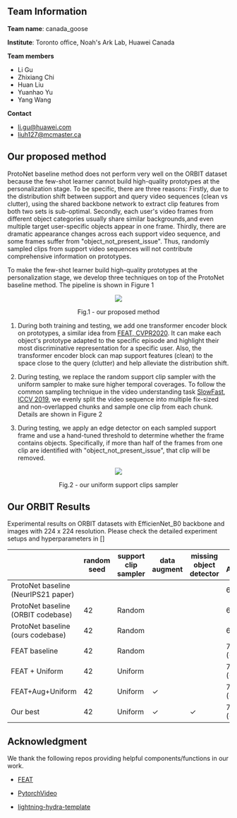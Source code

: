 ## Team Information
**Team name**: canada_goose

**Institute**:  Toronto office, Noah's Ark Lab, Huawei Canada

**Team members**
- Li Gu
- Zhixiang Chi
- Huan Liu
- Yuanhao Yu
- Yang Wang

**Contact**
- li.gu@huawei.com
- liuh127@mcmaster.ca

## Our proposed method
ProtoNet baseline method does not perform very well on the ORBIT dataset because the few-shot learner cannot build high-quality prototypes at the personalization stage.
To be specific, there are three reasons: Firstly, due to the distribution shift between support and query video sequences (clean vs clutter), using the shared backbone network to extract clip features from both two sets is sub-optimal. Secondly, each user's video frames from different object 
categories usually share similar backgrounds,and even multiple target user-specific objects appear in one frame. Thirdly, there are dramatic appearance changes across each 
support video sequence, and some frames suffer from "object_not_present_issue". Thus, randomly sampled clips from support video sequences will not contribute comprehensive information 
on prototypes.

To make the few-shot learner build high-quality prototypes at the personalization stage, we develop three techniques on top of the ProtoNet baseline method. 
The pipeline is shown in Figure 1

<p align = "center">
<img src = "https://github.com/Guliisgreat/ORBIT_Challenge_2022_Team_canada_goose/blob/main/docs/orbit_pipline.JPG">
</p>
<p align = "center">
Fig.1 - our proposed method 
</p>

1. During both training and testing, we add one transformer encoder block on prototypes, a similar idea from [FEAT, CVPR2020](https://openaccess.thecvf.com/content_CVPR_2020/papers/Ye_Few-Shot_Learning_via_Embedding_Adaptation_With_Set-to-Set_Functions_CVPR_2020_paper.pdf). 
It can make each object's prototype adapted to the specific episode and highlight their most discriminative representation for a specific user. 
Also, the transformer encoder block can map support features (clean) to the space close to the query (clutter) and help alleviate the distribution shift.

2. During testing, we replace the random support clip sampler with the uniform sampler to make sure higher temporal coverages. To follow the common sampling technique in the video
understanding task [SlowFast, ICCV 2019](https://openaccess.thecvf.com/content_ICCV_2019/papers/Feichtenhofer_SlowFast_Networks_for_Video_Recognition_ICCV_2019_paper.pdf), 
we evenly split the video sequence into multiple fix-sized and non-overlapped chunks and sample one clip from each chunk. Details are shown in Figure 2
3. During testing, we apply an edge detector on each sampled support frame and use a hand-tuned threshold to determine whether the frame contains objects. 
Specifically, if more than half of the frames from one clip are identified with "object_not_present_issue", that clip will be removed.

<p align = "center">
<img src = "https://github.com/Guliisgreat/ORBIT_Challenge_2022_Team_canada_goose/blob/main/docs/uniform_sampler.JPG">
</p>
<p align = "center">
Fig.2 - our uniform support clips sampler 
</p>


[//]: # (We propose a novel ...)

[//]: # ()
[//]: # (Several challenges we found from ORBIT dataset)

[//]: # (1. Domain shift between clean &#40;support set&#41; and clutter &#40;query set&#41; video sequences)

[//]: # (2. Videos collected from same user &#40;episode&#41; have similar backgrounds, where even some frames include multiple target objects &#40;issue link&#41;)

[//]: # (3. The appearance of each frame has a dramatic change across the video sequence )

[//]: # (4. Some frames have no object present and thus cannot contribute strong information to calculating prototypes  )

[//]: # ()
[//]: # (**Solution**: )

[//]: # (1. To highlight the most discriminative representation for a user, we apply a transformer encoder layer on top of original calculated prototypes to enable strong co-adaptation)

[//]: # (of each object &#40;Idea borrowed from FEAT&#41;)

[//]: # (2. Introduce data augmentation techniques)

[//]: # (3. To contribute high quality embeddings for prototypes , the sampled support clips from each video sequence need to have strong temporal coverage. Also, we hypothesis that the longer)

[//]: # (video sequence will contribute more information. Thus, we introduce our uniform clip sampler...)

[//]: # (4. To avoid sampled support clips have non-object, we apply the edge detector on each sampled support frames. If over half of frames from one support clip have non-object, )

[//]: # (that clip will be removed  )
[//]: # ()
[//]: # ()
[//]: # ()
[//]: # ()
[//]: # (Highlights &#40;71.5&#41; &#40;Required&#41; feat + uniform_fixe_chunk_20 )

[//]: # (1. refactored data pipline --> Introduce more episodes diversity + data augmenetation &#40;engineering contribution&#41;)

[//]: # (2. Replace ProtoNet with FEAT &#40;FSL: visualization + novelty&#41;)

[//]: # (3. Freeze BN layer, because BN performs poorly when i.i.d assumption violated;)

[//]: # (4. testing support clips sampler &#40;video understanding: temporal coverage&#41;)

[//]: # (5. canny detector &#40;optional&#41;)

## Our ORBIT  Results
Experimental results on ORBIT datasets with EfficienNet_B0 backbone and images with 224 x 224 resolution. Please check the detailed experiment setups and hyperparameters in [] 

|                                     | random seed | support clip sampler | data augment | missing object detector | Frame Accuracy | Checkpoint |
|-------------------------------------|-------------|----------------------|--------------|-------------------------|----------------|------------|
| ProtoNet baseline (NeurIPS21 paper) |             |                      |              |                         | 66.3           |            |
| ProtoNet baseline (ORBIT codebase)  | 42          | Random               |              |                         | 63.73          | [ProtoNet_baseline](https://github.com/microsoft/ORBIT-Dataset/raw/master/checkpoints/orbit_cluve_protonets_efficientnetb0_224_lite.pth)          |
| ProtoNet baseline (ours codebase)   | 42          | Random               |              |                         | 66.27          | [ProtoNet_baseline](https://github.com/microsoft/ORBIT-Dataset/raw/master/checkpoints/orbit_cluve_protonets_efficientnetb0_224_lite.pth)          |
| FEAT baseline                       | 42          | Random               |              |                         | 70.13 (+3.86)  | [FEAT_baseline](https://drive.google.com/drive/folders/1juvUjdF-h65z_372hKIJKdW3OkzTG1Re?usp=sharing)          |
| FEAT + Uniform                      | 42          | Uniform              |              |                         | 70.69 (+4.42)  | [FEAT_baseline](https://drive.google.com/drive/folders/1juvUjdF-h65z_372hKIJKdW3OkzTG1Re?usp=sharing)           |
| FEAT+Aug+Uniform                    | 42          | Uniform              |       ✓      |                         | 71.57 (+5.3)   | [FEAT_data_aug](https://drive.google.com/drive/folders/1BhxylCNmAt6dQ-nHXw4Orv62kBiZkHAH?usp=sharing)           |
| Our best                            | 42          | Uniform              |       ✓      |            ✓            | 71.69 (+5.42)  | [FEAT_data_aug](https://drive.google.com/drive/folders/1BhxylCNmAt6dQ-nHXw4Orv62kBiZkHAH?usp=sharing)           |


[//]: # (## Prerequisites)

[//]: # ()
[//]: # (The following packages are required to run the scripts:)

[//]: # ()
[//]: # (- [PyTorch-1.4 and torchvision]&#40;https://pytorch.org&#41;)

[//]: # ()
[//]: # (- Package [tensorboardX]&#40;https://github.com/lanpa/tensorboardX&#41;)

[//]: # ()
[//]: # (- Dataset: please download the dataset and put images into the folder data/[name of the dataset, miniimagenet or cub]/images)

[//]: # ()
[//]: # (- Pre-trained weights: please download the [pre-trained weights]&#40;https://drive.google.com/open?id=14Jn1t9JxH-CxjfWy4JmVpCxkC9cDqqfE&#41; of the encoder if needed. The pre-trained weights can be downloaded in a [zip file]&#40;https://drive.google.com/file/d/1XcUZMNTQ-79_2AkNG3E04zh6bDYnPAMY/view?usp=sharing&#41;.)

[//]: # ()
[//]: # ()
[//]: # (## Code Structures)

[//]: # (To reproduce our experiments, please use **run.py**. There are four parts in the code.)

[//]: # ( - `model`: It contains the main files of the code, including the few-shot learning trainer, the dataloader, the network architectures, and baseline and comparison models.)

[//]: # ( - `data`: Images and splits for the data sets.)

[//]: # ( - `saves`: The pre-trained weights of different networks.)

[//]: # ( - `checkpoints`: To save the trained models.)

[//]: # ()
[//]: # (## Reproduce our result on ORBIT Challenge 2022 Leaderboard)

[//]: # (Please use **train_fsl.py** and follow the instructions below. FEAT meta-learns the embedding adaptation process such that all the training instance embeddings in a task is adapted, based on their contextual task information, using Transformer. The file will automatically evaluate the model on the meta-test set with 10,000 tasks after given epochs.)


## Acknowledgment

We thank the following repos providing helpful components/functions in our work.

- [FEAT](https://github.com/Sha-Lab/FEAT/tree/47bdc7c1672e00b027c67469d0291e7502918950)

- [PytorchVideo](https://github.com/facebookresearch/pytorchvideo)

- [lightning-hydra-template](https://github.com/ashleve/lightning-hydra-template)




[//]: # (## Arguments)

[//]: # (The train_fsl.py takes the following command line options &#40;details are in the `model/utils.py`&#41;:)

[//]: # ()
[//]: # (**Task Related Arguments**)

[//]: # (- `dataset`: Option for the dataset &#40;`MiniImageNet`, `TieredImageNet`, or `CUB`&#41;, default to `MiniImageNet`)

[//]: # ()
[//]: # (- `way`: The number of classes in a few-shot task during meta-training, default to `5`)

[//]: # ()
[//]: # (- `eval_way`: The number of classes in a few-shot task during meta-test, default to `5`)

[//]: # ()
[//]: # (- `shot`: Number of instances in each class in a few-shot task during meta-training, default to `1`)

[//]: # ()
[//]: # (- `eval_shot`: Number of instances in each class in a few-shot task during meta-test, default to `1`)

[//]: # ()
[//]: # (- `query`: Number of instances in each class to evaluate the performance during meta-training, default to `15`)

[//]: # ()
[//]: # (- `eval_query`: Number of instances in each class to evaluate the performance during meta-test, default to `15`)

[//]: # ()
[//]: # (**Optimization Related Arguments**)

[//]: # (- `max_epoch`: The maximum number of training epochs, default to `200`)

[//]: # ()
[//]: # (- `episodes_per_epoch`: The number of tasks sampled in each epoch, default to `100`)

[//]: # ()
[//]: # (- `num_eval_episodes`: The number of tasks sampled from the meta-val set to evaluate the performance of the model &#40;note that we fix sampling 10,000 tasks from the meta-test set during final evaluation&#41;, default to `200`)

[//]: # ()
[//]: # (- `lr`: Learning rate for the model, default to `0.0001` with pre-trained weights)

[//]: # ()
[//]: # (- `lr_mul`: This is specially designed for set-to-set functions like FEAT. The learning rate for the top layer will be multiplied by this value &#40;usually with faster learning rate&#41;. Default to `10`)

[//]: # ()
[//]: # (- `lr_scheduler`: The scheduler to set the learning rate &#40;`step`, `multistep`, or `cosine`&#41;, default to `step`)

[//]: # ()
[//]: # (- `step_size`: The step scheduler to decrease the learning rate. Set it to a single value if choose the `step` scheduler and provide multiple values when choosing the `multistep` scheduler. Default to `20`)

[//]: # ()
[//]: # (- `gamma`: Learning rate ratio for `step` or `multistep` scheduler, default to `0.2`)

[//]: # ()
[//]: # (- `fix_BN`: Set the encoder to the evaluation mode during the meta-training. This parameter is useful when meta-learning with the WRN. Default to `False`)

[//]: # ()
[//]: # (- `augment`: Whether to do data augmentation or not during meta-training, default to `False`)

[//]: # ()
[//]: # (- `mom`: The momentum value for the SGD optimizer, default to `0.9`)

[//]: # ()
[//]: # (- `weight_decay`: The weight_decay value for SGD optimizer, default to `0.0005`)

[//]: # ()
[//]: # (**Model Related Arguments**)

[//]: # (- `model_class`: The model to use during meta-learning. We provide implementations for baselines &#40;`MatchNet` and `ProtoNet`&#41;, set-to-set functions &#40;`BILSTM`, `DeepSet`, `GCN`, and our `FEAT` variants&#41;. We also include an instance-specific embedding adaptation approach `FEAT`, which is discussed in the old version of the paper. `SemiFEAT` is the one which combines the unlabeled query set instances into the feature adaptation in a transductive manner, while `SemiProtoFEAT` applies Semi-ProtoNet over the transductively transformed embeddings of `SemiFEAT`. Default to `FEAT`)

[//]: # ()
[//]: # (- `use_euclidean`: Use the euclidean distance or the cosine similarity to compute pairwise distances. We use the euclidean distance in the paper. Default to `False`)

[//]: # ()
[//]: # (- `backbone_class`: Types of the encoder, i.e., the convolution network &#40;`ConvNet`&#41;, ResNet-12 &#40;`Res12`&#41;, or Wide ResNet &#40;`WRN`&#41;, default to `ConvNet`)

[//]: # ()
[//]: # (- `balance`: This is the balance weight for the contrastive regularizer. Default to `0`)

[//]: # ()
[//]: # (- `temperature`: Temperature over the logits, we #divide# logits with this value. It is useful when meta-learning with pre-trained weights. Default to `1`)

[//]: # ()
[//]: # (- `temperature2`: Temperature over the logits in the regularizer, we divide logits with this value. This is specially designed for the contrastive regularizer. Default to `1`)

[//]: # ()
[//]: # (**Other Arguments** )

[//]: # (- `orig_imsize`: Whether to resize the images before loading the data into the memory. `-1` means we do not resize the images and do not read all images into the memory. Default to `-1`)

[//]: # ()
[//]: # (- `multi_gpu`: Whether to use multiple gpus during meta-training, default to `False`)

[//]: # ()
[//]: # (- `gpu`: The index of GPU to use. Please provide multiple indexes if choose `multi_gpu`. Default to `0`)

[//]: # ()
[//]: # (- `log_interval`: How often to log the meta-training information, default to every `50` tasks)

[//]: # ()
[//]: # (- `eval_interval`: How often to validate the model over the meta-val set, default to every `1` epoch)

[//]: # ()
[//]: # (- `save_dir`: The path to save the learned models, default to `./checkpoints`)

[//]: # ()
[//]: # (Running the command without arguments will train the models with the default hyper-parameter values. Loss changes will be recorded as a tensorboard file.)

[//]: # ()
[//]: # (## Training scripts for FEAT)

[//]: # ()
[//]: # (For example, to train the 1-shot/5-shot 5-way FEAT model with ConvNet backbone on MiniImageNet:)

[//]: # ()
[//]: # (    $ python train_fsl.py  --max_epoch 200 --model_class FEAT --use_euclidean --backbone_class ConvNet --dataset MiniImageNet --way 5 --eval_way 5 --shot 1 --eval_shot 1 --query 15 --eval_query 15 --balance 1 --temperature 64 --temperature2 16 --lr 0.0001 --lr_mul 10 --lr_scheduler step --step_size 20 --gamma 0.5 --gpu 8 --init_weights ./saves/initialization/miniimagenet/con-pre.pth --eval_interval 1)

[//]: # (    $ python train_fsl.py  --max_epoch 200 --model_class FEAT --use_euclidean --backbone_class ConvNet --dataset MiniImageNet --way 5 --eval_way 5 --shot 5 --eval_shot 5 --query 15 --eval_query 15 --balance 0.1 --temperature 32 --temperature2 64 --lr 0.0001 --lr_mul 10 --lr_scheduler step --step_size 20 --gamma 0.5 --gpu 14 --init_weights ./saves/initialization/miniimagenet/con-pre.pth --eval_interval 1)

[//]: # ()
[//]: # (to train the 1-shot/5-shot 5-way FEAT model with ResNet-12 backbone on MiniImageNet:)

[//]: # ()
[//]: # (    $ python train_fsl.py  --max_epoch 200 --model_class FEAT  --backbone_class Res12 --dataset MiniImageNet --way 5 --eval_way 5 --shot 1 --eval_shot 1 --query 15 --eval_query 15 --balance 0.01 --temperature 64 --temperature2 64 --lr 0.0002 --lr_mul 10 --lr_scheduler step --step_size 40 --gamma 0.5 --gpu 1 --init_weights ./saves/initialization/miniimagenet/Res12-pre.pth --eval_interval 1 --use_euclidean)

[//]: # (    $ python train_fsl.py  --max_epoch 200 --model_class FEAT  --backbone_class Res12 --dataset MiniImageNet --way 5 --eval_way 5 --shot 5 --eval_shot 5 --query 15 --eval_query 15 --balance 0.1 --temperature 64 --temperature2 32 --lr 0.0002 --lr_mul 10 --lr_scheduler step --step_size 40 --gamma 0.5 --gpu 0 --init_weights ./saves/initialization/miniimagenet/Res12-pre.pth --eval_interval 1 --use_euclidean)

[//]: # ()
[//]: # (to train the 1-shot/5-shot 5-way FEAT model with ResNet-12 backbone on TieredImageNet:)

[//]: # ()
[//]: # (    $ python train_fsl.py  --max_epoch 200 --model_class FEAT  --backbone_class Res12 --dataset TieredImageNet --way 5 --eval_way 5 --shot 1 --eval_shot 1 --query 15 --eval_query 15 --balance 0.1 --temperature 64 --temperature2 64 --lr 0.0002 --lr_mul 10 --lr_scheduler step --step_size 20 --gamma 0.5 --gpu 0 --init_weights ./saves/initialization/tieredimagenet/Res12-pre.pth --eval_interval 1  --use_euclidean)

[//]: # (    $ python train_fsl.py  --max_epoch 200 --model_class FEAT  --backbone_class Res12 --dataset TieredImageNet --way 5 --eval_way 5 --shot 5 --eval_shot 5 --query 15 --eval_query 15 --balance 0.1 --temperature 32 --temperature2 64 --lr 0.0002 --lr_mul 10 --lr_scheduler step --step_size 40 --gamma 0.5 --gpu 0 --init_weights ./saves/initialization/tieredimagenet/Res12-pre.pth --eval_interval 1  --use_euclidean)

[//]: # ()
[//]: # (## Acknowledgment)

[//]: # (We thank the following repos providing helpful components/functions in our work.)

[//]: # (- [ProtoNet]&#40;https://github.com/cyvius96/prototypical-network-pytorch&#41;)

[//]: # ()
[//]: # (- [MatchingNet]&#40;https://github.com/gitabcworld/MatchingNetworks&#41;)

[//]: # ()
[//]: # (- [PFA]&#40;https://github.com/joe-siyuan-qiao/FewShot-CVPR/&#41;)

[//]: # ()
[//]: # (- [Transformer]&#40;https://github.com/jadore801120/attention-is-all-you-need-pytorch&#41;)

[//]: # ()
[//]: # (- [MetaOptNet]&#40;https://github.com/kjunelee/MetaOptNet/&#41;)
